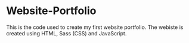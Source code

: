 # Website-Portfolio
This is the code used to create my first website portfolio. 
The webiste is created using HTML, Sass (CSS) and JavaScript. 
